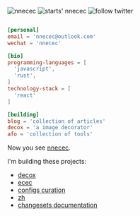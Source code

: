 <p align="left">
  <img src="https://komarev.com/ghpvc/?username=nnecec" alt="nnecec" />
  <img src="https://img.shields.io/github/stars/nnecec?style=social" alt="starts' nnecec" />
  <img src="https://img.shields.io/twitter/follow/nnecec_cn?label=Follow%20%40nnecec&style=social" alt="follow twitter">
</p>

```toml

[personal]
email = 'nnecec@outlook.com'
wechat = 'nnecec'

[bio]
programming-languages = [
  'javascript',
  'rust',
]
technology-stack = [
  'react'
]

[building]
blog = 'collection of articles'
decox = 'a image decorator'
afo = 'collection of tools'
```



Now you see [nnecec](https://nnecec.vercel.app).

I'm building these projects:

- [decox](https://decox.vercel.app/)
- [ecec](https://ecec.vercel.app/)
- [configs curation](config-curation.vercel.app/)
- [zh](https://zh-standard.vercel.app/)
- [changesets documentation](https://changesets-docs.vercel.app/)
